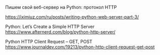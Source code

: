 Пишем свой веб-сервер на Python: протокол HTTP

https://iximiuz.com/ru/posts/writing-python-web-server-part-3/

Python: Let’s Create a Simple HTTP Server
https://www.afternerd.com/blog/python-http-server/

Python HTTP Client Request – GET, POST
https://www.journaldev.com/19213/python-http-client-request-get-post

